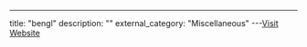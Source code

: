 ---
title: "bengl"
description: ""
external_category: "Miscellaneous"
---[Visit Website](https://github.com/bengl)

